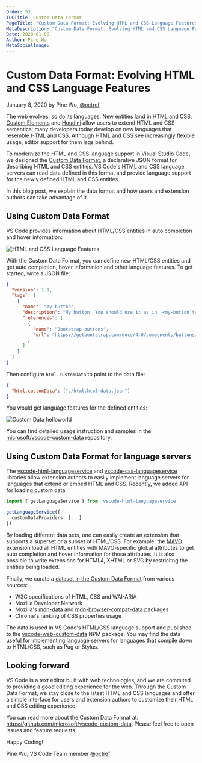 ```yaml
---
Order: 53
TOCTitle: Custom Data Format
PageTitle: "Custom Data Format: Evolving HTML and CSS Language Features"
MetaDescription: "Custom Data Format: Evolving HTML and CSS Language Features"
Date: 2020-01-08
Author: Pine Wu
MetaSocialImage:
---
```


# Custom Data Format: Evolving HTML and CSS Language Features

January 8, 2020 by Pine Wu, [@octref](https://github.com/octref)

The web evolves, so do its languages. New entities land in HTML and CSS; [Custom Elements](https://developer.mozilla.org/en-US/docs/Web/Web_Components/Using_custom_elements) and [Houdini](https://developer.mozilla.org/en-US/docs/Web/Houdini) allow users to extend HTML and CSS semantics; many developers today develop on new languages that resemble HTML and CSS. Although HTML and CSS see increasingly flexible usage, editor support for them lags behind.

To modernize the HTML and CSS language support in Visual Studio Code, we designed the [Custom Data Format](https://github.com/microsoft/vscode-custom-data), a declarative JSON format for describing HTML and CSS entities. VS Code's HTML and CSS language servers can read data defined in this format and provide language support for the newly defined HTML and CSS entities.

In this blog post, we explain the data format and how users and extension authors can take advantage of it.

## Using Custom Data Format

VS Code provides information about HTML/CSS entities in auto completion and hover information:

![HTML and CSS Language Features](html-css-language-features.png)

With the Custom Data Format, you can define new HTML/CSS entities and get auto completion, hover information and other language features. To get started, write a JSON file:

```json
{
  "version": 1.1,
  "tags": [
    {
      "name": "my-button",
      "description": "My button. You should use it as in `<my-button type='alert'></mybutton>`.",
      "references": [
        {
          "name": "Bootstrap buttons",
          "url": "https://getbootstrap.com/docs/4.0/components/buttons/"
        }
      ]
    }
  ]
}
```

Then configure `html.customData` to point to the data file:

```json
{
  "html.customData": ["./html.html-data.json"]
}
```

You would get language features for the defined entities:

![Custom Data helloworld](custom-data-helloworld.png)

You can find detailed usage instruction and samples in the [microsoft/vscode-custom-data](https://github.com/microsoft/vscode-custom-data) repository.

## Using Custom Data Format for language servers

The [vscode-html-languageservice](https://github.com/Microsoft/vscode-html-languageservice) and [vscode-css-languageservice](https://github.com/Microsoft/vscode-css-languageservice) libraries allow extension authors to easily implement language servers for languages that extend or embed HTML and CSS. Recently, we added API for loading custom data:

```ts
import { getLanguageService } from 'vscode-html-languageservice'

getLanguageService({
  customDataProviders: [...]
})
```

By loading different data sets, one can easily create an extension that supports a superset or a subset of HTML/CSS. For example, the [MAVO](https://github.com/octref/vscode-mavo) extension load all HTML entities with MAVO-specific global attributes to get auto completion and hover information for those attributes. It is also possible to write extensions for HTML4, XHTML or SVG by restricitng the entities being loaded.

Finally, we curate a [dataset in the Custom Data Format](https://github.com/microsoft/vscode-custom-data/tree/master/web-data) from various sources:

- W3C specifications of HTML, CSS and WAI-ARIA
- Mozilla Developer Network
- Mozilla's [mdn-data](https://github.com/mdn/data) and [mdn-browser-compat-data](https://github.com/mdn/browser-compat-data) packages
- Chrome's ranking of CSS properties usage

The data is used in VS Code's HTML/CSS language support and published to the [vscode-web-custom-data](https://www.npmjs.com/package/vscode-web-custom-data) NPM package. You may find the data useful for implementing language servers for languages that compile down to HTML/CSS, such as Pug or Stylus.

## Looking forward

VS Code is a text editor built with web technologies, and we are commited to providing a good editing experience for the web. Through the Custom Data Format, we stay close to the latest HTML and CSS languages and offer a simple interface for users and extension authors to customize their HTML and CSS editing experience.

You can read more about the Custom Data Format at: https://github.com/microsoft/vscode-custom-data. Please feel free to open issues and feature requests.

Happy Coding!

Pine Wu, VS Code Team member [@octref](https://github.com/octref)